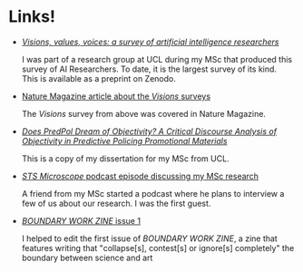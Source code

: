 # Links!


- <i><a href="https://zenodo.org/records/15118399" target="_blank">Visions, values, voices: a survey of artificial intelligence researchers</a></i>

  I was part of a research group at UCL during my MSc that produced this survey of AI Researchers. To date, it is the largest survey of its kind. This is available as a preprint on Zenodo.

- <a href="https://www.nature.com/articles/d41586-025-01123-x" target="_blank">Nature Magazine article about the _Visions_ surveys</a>

  The _Visions_ survey from above was covered in Nature Magazine.

- [_Does PredPol Dream of Objectivity? A Critical Discourse Analysis of Objectivity in Predictive Policing Promotional Materials_](/TeddyZamborskyMScDissertation.pdf)

  This is a copy of my dissertation for my MSc from UCL.

- <a href="https://open.spotify.com/episode/4b6Krf3H1mgDahCYKrxKPk?si=aacc455190944cf6" target="_blank"><i>STS Microscope</i> podcast episode discussing my MSc research</a>

  A friend from my MSc started a podcast where he plans to interview a few of us about our research. I was the first guest. 

- <a href="https://boundary-work.com/issue-one" target="_blank"><i>BOUNDARY WORK ZINE</i> issue 1</a>

  I helped to edit the first issue of <i>BOUNDARY WORK ZINE</i>, a zine that features writing that "collapse[s], contest[s] or ignore[s] completely" the boundary between science and art


